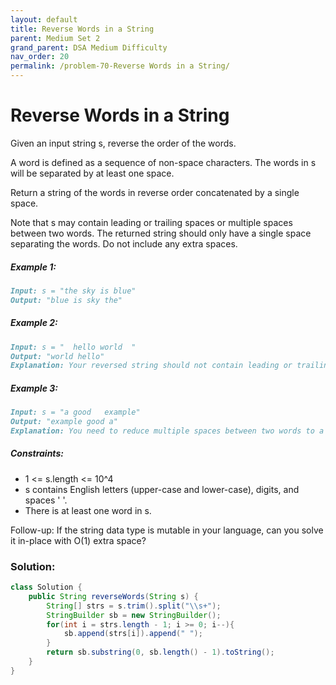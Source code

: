 ```yaml
---
layout: default
title: Reverse Words in a String
parent: Medium Set 2
grand_parent: DSA Medium Difficulty
nav_order: 20
permalink: /problem-70-Reverse Words in a String/
---
```

# Reverse Words in a String
Given an input string s, reverse the order of the words.

A word is defined as a sequence of non-space characters. The words in s will be separated by at least one space.

Return a string of the words in reverse order concatenated by a single space.

Note that s may contain leading or trailing spaces or multiple spaces between two words. The returned string should only have a single space separating the words. Do not include any extra spaces.

##### Example 1:
```markdown
Input: s = "the sky is blue"
Output: "blue is sky the"
```
##### Example 2:
```markdown
Input: s = "  hello world  "
Output: "world hello"
Explanation: Your reversed string should not contain leading or trailing spaces.
```
##### Example 3:
```markdown
Input: s = "a good   example"
Output: "example good a"
Explanation: You need to reduce multiple spaces between two words to a single space in the reversed string.
```
##### Constraints:
* 1 <= s.length <= 10^4
* s contains English letters (upper-case and lower-case), digits, and spaces ' '.
* There is at least one word in s.

Follow-up: If the string data type is mutable in your language, can you solve it in-place with O(1) extra space?

### Solution:
```java
class Solution {
    public String reverseWords(String s) {
        String[] strs = s.trim().split("\\s+");
        StringBuilder sb = new StringBuilder();
        for(int i = strs.length - 1; i >= 0; i--){
            sb.append(strs[i]).append(" ");
        }
        return sb.substring(0, sb.length() - 1).toString();
    }
}
```
